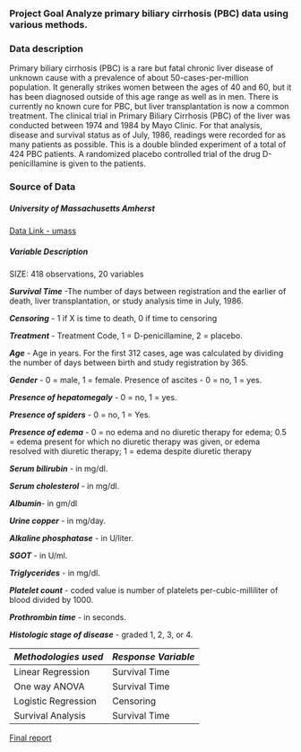 

### Project Goal Analyze primary biliary cirrhosis (PBC) data using various methods.

### Data description

Primary biliary cirrhosis (PBC) is a rare but fatal chronic liver disease of unknown cause with a prevalence of about 50-cases-per-million population. It generally strikes women between the ages of 40 and 60, but it has been diagnosed outside of this age range as well as in men. There is currently no known cure for PBC, but liver transplantation is now a common treatment. The clinical trial in Primary Biliary Cirrhosis (PBC) of the liver was conducted between 1974 and 1984 by Mayo Clinic. For that analysis, disease and survival status as of July, 1986, readings were recorded for as many patients as possible.
This is a double blinded experiment of a total of 424 PBC patients.
A randomized placebo controlled trial of the drug D-penicillamine is given to the patients.


### Source of Data

##### University of Massachusetts Amherst


[Data Link - umass](https://www.umass.edu/statdata/statdata/data/pbc.txt)

##### Variable Description

SIZE: 418 observations, 20 variables

***Survival Time*** -The number of days between registration and the earlier of death, liver transplantation, or study analysis time in July, 1986.


***Censoring*** - 1 if X is time to death, 0 if time to censoring


***Treatment*** - Treatment Code, 1 = D-penicillamine, 2 = placebo.

***Age*** - Age in years. For the first 312 cases, age was calculated by dividing the number of days between birth and study registration by 365.


***Gender*** - 0 = male, 1 = female.
Presence of ascites - 0 = no, 1 = yes.


***Presence of hepatomegaly*** - 0 = no, 1 = yes.


***Presence of spiders*** - 0 = no, 1 = Yes.

***Presence of edema*** - 0 = no edema and no diuretic therapy for edema; 0.5 = edema present for which no diuretic therapy was given, or edema resolved with diuretic therapy; 1 = edema despite diuretic therapy


***Serum bilirubin*** - in mg/dl.


***Serum cholesterol*** - in mg/dl.

***Albumin***- in gm/dl


***Urine copper*** - in mg/day.


***Alkaline phosphatase*** - in U/liter.


***SGOT*** - in U/ml.


***Triglycerides*** - in mg/dl.


***Platelet count*** - coded value is number of platelets per-cubic-milliliter of blood divided by 1000. 


***Prothrombin time*** - in seconds.


***Histologic stage of disease*** - graded 1, 2, 3, or 4.





|  ***Methodologies used*** | ***Response Variable*** |
|---|---|
|  Linear Regression | Survival Time  |
|  One way ANOVA |  Survival Time |
| Logistic Regression  | Censoring  |
|Survival Analysis   |   Survival Time


[Final report]()